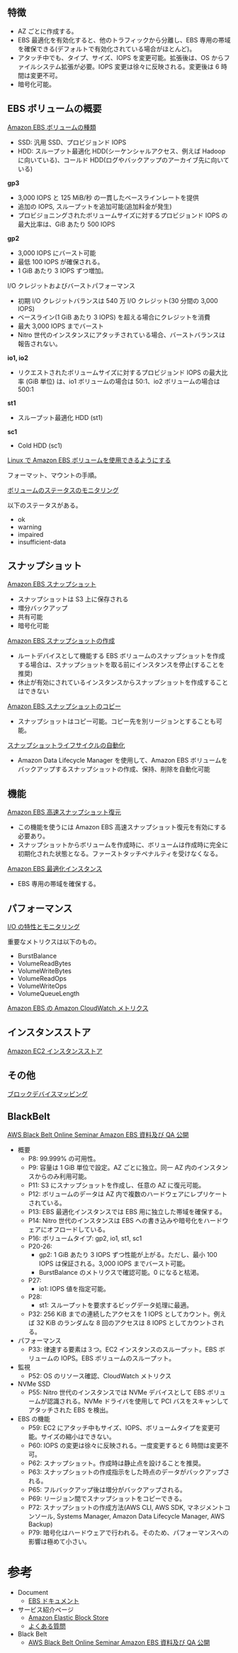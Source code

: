 
## 特徴

* AZ ごとに作成する。
* EBS 最適化を有効化すると、他のトラフィックから分離し、EBS 専用の帯域を確保できる(デフォルトで有効化されている場合がほとんど)。
* アタッチ中でも、タイプ、サイズ、IOPS を変更可能。拡張後は、OS からファイルシステム拡張が必要。IOPS 変更は徐々に反映される。変更後は 6 時間は変更不可。
* 暗号化可能。



## EBS ボリュームの概要

[Amazon EBS ボリュームの種類](https://docs.aws.amazon.com/ja_jp/AWSEC2/latest/UserGuide/ebs-volume-types.html)

* SSD: 汎用 SSD、プロビジョンド IOPS
* HDD: スループット最適化 HDD(シーケンシャルアクセス、例えば Hadoop に向いている)、コールド HDD(ログやバックアップのアーカイブ先に向いている)

**gp3**

* 3,000 IOPS と 125 MiB/秒 の一貫したベースラインレートを提供
* 追加の IOPS, スループットを追加可能(追加料金が発生)
* プロビジョニングされたボリュームサイズに対するプロビジョンド IOPS の最大比率は、GiB あたり 500 IOPS

**gp2**

* 3,000 IOPS にバースト可能
* 最低 100 IOPS が確保される。
* 1 GiB あたり 3 IOPS ずつ増加。

I/O クレジットおよびバーストパフォーマンス

* 初期 I/O クレジットバランスは 540 万 I/O クレジット(30 分間の 3,000 IOPS)
* ベースライン(1 GiB あたり 3 IOPS) を超える場合にクレジットを消費
* 最大 3,000 IOPS までバースト
* Nitro 世代のインスタンスにアタッチされている場合、バーストバランスは報告されない。

**io1, io2**

* リクエストされたボリュームサイズに対するプロビジョンド IOPS の最大比率 (GiB 単位) は、io1 ボリュームの場合は 50:1、io2 ボリュームの場合は 500:1

**st1**

* スループット最適化 HDD (st1) 

**sc1**

* Cold HDD (sc1) 


[Linux で Amazon EBS ボリュームを使用できるようにする](https://docs.aws.amazon.com/ja_jp/AWSEC2/latest/UserGuide/ebs-using-volumes.html)

フォーマット、マウントの手順。


[ボリュームのステータスのモニタリング](https://docs.aws.amazon.com/ja_jp/AWSEC2/latest/UserGuide/monitoring-volume-status.html)

以下のステータスがある。

* ok
* warning
* impaired
* insufficient-data



## スナップショット

[Amazon EBS スナップショット](https://docs.aws.amazon.com/ja_jp/AWSEC2/latest/UserGuide/EBSSnapshots.html)

* スナップショットは S3 上に保存される
* 増分バックアップ
* 共有可能
* 暗号化可能


[Amazon EBS スナップショットの作成](https://docs.aws.amazon.com/ja_jp/AWSEC2/latest/UserGuide/ebs-creating-snapshot.html)

* ルートデバイスとして機能する EBS ボリュームのスナップショットを作成する場合は、スナップショットを取る前にインスタンスを停止(することを推奨)
* 休止が有効にされているインスタンスからスナップショットを作成することはできない


[Amazon EBS スナップショットのコピー](https://docs.aws.amazon.com/ja_jp/AWSEC2/latest/UserGuide/ebs-copy-snapshot.html)

* スナップショットはコピー可能。コピー先を別リージョンとすることも可能。


[スナップショットライフサイクルの自動化](https://docs.aws.amazon.com/ja_jp/AWSEC2/latest/UserGuide/automating-snapshots.html)

* Amazon Data Lifecycle Manager を使用して、Amazon EBS ボリュームをバックアップするスナップショットの作成、保持、削除を自動化可能



## 機能

[Amazon EBS 高速スナップショット復元](https://docs.aws.amazon.com/ja_jp/AWSEC2/latest/UserGuide/ebs-fast-snapshot-restore.html)

* この機能を使うには Amazon EBS 高速スナップショット復元を有効にする必要あり。
* スナップショットからボリュームを作成時に、ボリュームは作成時に完全に初期化された状態となる。ファーストタッチペナルティを受けなくなる。


[Amazon EBS 最適化インスタンス](https://docs.aws.amazon.com/ja_jp/AWSEC2/latest/UserGuide/ebs-optimized.html)

* EBS 専用の帯域を確保する。



## パフォーマンス

[I/O の特性とモニタリング](https://docs.aws.amazon.com/ja_jp/AWSEC2/latest/UserGuide/ebs-io-characteristics.html)

重要なメトリクスは以下のもの。

* BurstBalance
* VolumeReadBytes
* VolumeWriteBytes
* VolumeReadOps
* VolumeWriteOps
* VolumeQueueLength


[Amazon EBS の Amazon CloudWatch メトリクス](https://docs.aws.amazon.com/ja_jp/AWSEC2/latest/UserGuide/using_cloudwatch_ebs.html)



## インスタンスストア

[Amazon EC2 インスタンスストア](https://docs.aws.amazon.com/ja_jp/AWSEC2/latest/UserGuide/InstanceStorage.html)



## その他

[ブロックデバイスマッピング](https://docs.aws.amazon.com/ja_jp/AWSEC2/latest/UserGuide/block-device-mapping-concepts.html)



## BlackBelt

[AWS Black Belt Online Seminar Amazon EBS 資料及び QA 公開](https://aws.amazon.com/jp/blogs/news/webinar-bb-amazon-ebs-2019/)

* 概要
  * P8: 99.999% の可用性。
  * P9: 容量は 1 GiB 単位で設定。AZ ごとに独立。同一 AZ 内のインスタンスからのみ利用可能。
  * P11: S3 にスナップショットを作成し、任意の AZ に復元可能。
  * P12: ボリュームのデータは AZ 内で複数のハードウェアにレプリケートされている。
  * P13: EBS 最適化インスタンスでは EBS 用に独立した帯域を確保する。
  * P14: Nitro 世代のインスタンスは EBS への書き込みや暗号化をハードウェアにオフロードしている。
  * P16: ボリュームタイプ: gp2, io1, st1, sc1
  * P20-26:
    * gp2: 1 GiB あたり 3 IOPS ずつ性能が上がる。ただし、最小 100 IOPS は保証される。3,000 IOPS までバースト可能。
    * BurstBalance のメトリクスで確認可能。0 になると枯渇。
  * P27:
    * io1: IOPS 値を指定可能。
  * P28:
    * st1: スループットを要求するビッグデータ処理に最適。
  * P32: 256 KiB までの連続したアクセスを 1 IOPS としてカウント。例えば 32 KiB のランダムな 8 回のアクセスは 8 IOPS としてカウントされる。
* パフォーマンス
  * P33: 律速する要素は３つ。EC2 インスタンスのスループット。EBS ボリュームの IOPS。EBS ボリュームのスループット。
* 監視
  * P52: OS のリソース確認、CloudWatch メトリクス 
* NVMe SSD
  * P55: Nitro 世代のインスタンスでは NVMe デバイスとして EBS ボリュームが認識される。NVMe ドライバを使用して PCI バスをスキャンしてアタッチされた EBS を検出。
* EBS の機能
  * P59: EC2 にアタッチ中もサイズ、IOPS、ボリュームタイプを変更可能。サイズの縮小はできない。
  * P60: IOPS の変更は徐々に反映される。一度変更すると 6 時間は変更不可。
  * P62: スナップショット。作成時は静止点を設けることを推奨。
  * P63: スナップショットの作成指示をした時点のデータがバックアップされる。
  * P65: フルバックアップ後は増分がバックアップされる。
  * P69: リージョン間でスナップショットをコピーできる。
  * P72: スナップショットの作成方法(AWS CLI, AWS SDK, マネジメントコンソール, Systems Manager, Amazon Data Lifecycle Manager, AWS Backup)
  * P79: 暗号化はハードウェアで行われる。そのため、パフォーマンスへの影響は極めて小さい。



# 参考

* Document
  * [EBS ドキュメント](https://docs.aws.amazon.com/ja_jp/AWSEC2/latest/UserGuide/AmazonEBS.html)
* サービス紹介ページ
  * [Amazon Elastic Block Store](https://aws.amazon.com/jp/ebs/)
  * [よくある質問](https://aws.amazon.com/jp/ebs/faqs/)
* Black Belt
  * [AWS Black Belt Online Seminar Amazon EBS 資料及び QA 公開](https://aws.amazon.com/jp/blogs/news/webinar-bb-amazon-ebs-2019/)


